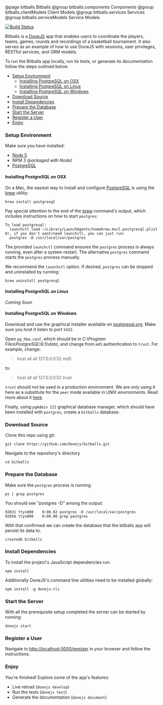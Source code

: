 @page bitballs Bitballs
@group bitballs.components Components
@group bitballs.clientModels Client Models
@group bitballs.services Services
@group bitballs.serviceModels Service Models

[![Build Status](https://travis-ci.org/donejs/bitballs.svg?branch=master)](https://travis-ci.org/donejs/bitballs)

Bitballs is a [DoneJS](https://donejs.com) app that enables users to coordinate
the players, teams, games, rounds and recordings of a basketball tournament.
It also serves as an example of how to use DoneJS with sessions, user
privileges, RESTful services, and ORM models.

To run the Bitballs app locally, run its tests, or generate its documentation
follow the steps outlined below.

<!-- START doctoc generated TOC please keep comment here to allow auto update -->
<!-- DON'T EDIT THIS SECTION, INSTEAD RE-RUN doctoc TO UPDATE -->


- [Setup Environment](#setup-environment)
  - [Installing PostgreSQL on OSX](#installing-postgresql-on-osx)
  - [Installing PostgreSQL on Linux](#installing-postgresql-on-linux)
  - [Installing PostgreSQL on Windows](#installing-postgresql-on-windows)
- [Download Source](#download-source)
- [Install Dependencies](#install-dependencies)
- [Prepare the Database](#prepare-the-database)
- [Start the Server](#start-the-server)
- [Register a User](#register-a-user)
- [Enjoy](#enjoy)

<!-- END doctoc generated TOC please keep comment here to allow auto update -->

### Setup Environment

Make sure you have installed:

- [Node 5](https://nodejs.org/en/download/)
- NPM 3 *(packaged with Node)*
- [PostgreSQL](https://www.postgresql.org/download/)

#### Installing PostgreSQL on OSX

On a Mac, the easiest way to install and configure [PostgreSQL](https://www.postgresql.org)
is using the [brew](https://brew.sh/) utility:

```
brew install postgresql
```

Pay special attention to the end of the [brew](https://brew.sh/) command's
output, which includes instructions on how to start `postgres`:

```
To load postgresql:
  launchctl load ~/Library/LaunchAgents/homebrew.mxcl.postgresql.plist
Or, if you don't want/need launchctl, you can just run:
  postgres -D /usr/local/var/postgres
```

The provided `launchctl` command ensures the `postgres` process is always
running, even after a system restart. The alternative `postgres` command
starts the `postgres` process manually.

We recommend the `launchctl` option. If desired, `postgres` can be
stopped and uninstalled by running:

```
brew uninstall postgresql
```

#### Installing PostgreSQL on Linux

*Coming Soon*

#### Installing PostgreSQL on Windows

Download and use the graphical installer available on [postgresql.org](http://www.postgresql.org/download/windows/). Make sure you host it listen to port `5432`.

Open `pg_hba.conf`, which should be in _C:\Program Files\PostgreSQL\9.5\data_, and change from `md5` authentication to `trust`. For example, change:

> host    all             all             127.0.0.1/32            md5

to:

> host    all             all             127.0.0.1/32            trust

`trust` should not be used in a production environment.  We are only using it here as a substitute for the `peer` mode available in UNIX environments. Read more about it [here](http://www.postgresql.org/docs/9.5/static/auth-methods.html).



Finally, using `pgAdmin III` graphical database manager, which should have been installed with `postgres`, create a `bitballs` database.


### Download Source

Clone this repo using git:

```
git clone https://github.com/donejs/bitballs.git
```

Navigate to the repository's directory

```
cd bitballs
```

### Prepare the Database

Make sure the `postgres` process is running:

```
ps | grep postgres
```

You should see "postgres -D" among the output:

```
92831 ttys000    0:00.02 postgres -D /usr/local/var/postgres
92856 ttys000    0:00.00 grep postgres
```

With that confirmed we can create the database that the bitballs app
will persist its data to:

```
createdb bitballs
```

### Install Dependencies

To install the project's JavaScript dependencies run:

```
npm install
```

Additionally DoneJS's command line utilities need to be installed globally:

```
npm install -g donejs-cli
```

### Start the Server

With all the prerequisite setup completed the server can be started by running:

```
donejs start
```

### Register a User

Navigate to [http://localhost:5000/register](http://localhost:5000/register)
in your browser and follow the instructions.

### Enjoy

You're finished! Explore some of the app's features:

- Live reload (`donejs develop`)
- Run the tests (`donejs test`)
- Generate the documentation (`donejs document`)
